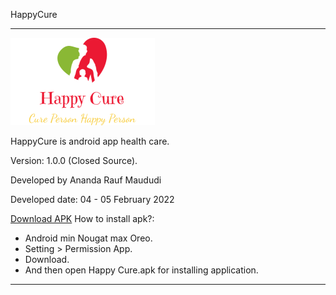 HappyCure



-----------------------------------------------------------------------------------------------------------------------------------------------------------------------------------

![Wallpaper Program](https://raw.githubusercontent.com/AnandaRauf/HappyCure/main/logo%20happy%20cure.png)

HappyCure is android app health care. 

Version: 1.0.0 (Closed Source).

Developed by Ananda Rauf Maududi

Developed date: 04 - 05 February 2022

[Download APK](https://github.com/AnandaRauf/HappyCure/releases/tag/1.0.0)
How to install apk?:
- Android min Nougat max Oreo.
- Setting > Permission App.
- Download.
- And then open Happy Cure.apk for installing application.



-----------------------------------------------------------------------------------------------------------------------------------------------------------------------------------

